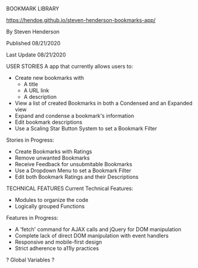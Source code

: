 BOOKMARK LIBRARY

https://hendoe.github.io/steven-henderson-bookmarks-app/

By Steven Henderson

Published 08/21/2020

Last Update 08/21/2020

USER STORIES
A app that currently allows users to:
- Create new bookmarks with
    - A title
    - A URL link
    - A description
- View a list of created Bookmarks in both a Condensed and an Expanded view
- Expand and condense a bookmark's information
- Edit bookmark descriptions
- Use a Scaling Star Button System to set a Bookmark Filter

Stories in Progress:
- Create Bookmarks with Ratings
- Remove unwanted Bookmarks
- Receive Feedback for unsubmitable Bookmarks
- Use a Dropdown Menu to set a Bookmark Filter
- Edit both Bookmark Ratings and their Descriptions


TECHNICAL FEATURES
Current Technical Features:
- Modules to organize the code
- Logically grouped Functions

Features in Progress:
- A 'fetch' command for AJAX calls and jQuery for DOM manipulation
- Complete lack of direct DOM manipulation with event handlers
- Responsive and mobile-first design
- Strict adherence to a11ly practices

? Global Variables ?
